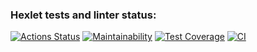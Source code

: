 ### Hexlet tests and linter status:
[![Actions Status](https://github.com/emp7yhead/python-project-lvl3/workflows/hexlet-check/badge.svg)](https://github.com/emp7yhead/python-project-lvl3/actions) [![Maintainability](https://api.codeclimate.com/v1/badges/8dbf515e6079dcb5e358/maintainability)](https://codeclimate.com/github/emp7yhead/python-project-lvl3/maintainability) [![Test Coverage](https://api.codeclimate.com/v1/badges/8dbf515e6079dcb5e358/test_coverage)](https://codeclimate.com/github/emp7yhead/python-project-lvl3/test_coverage) [![CI](https://github.com/emp7yhead/python-project-lvl3/actions/workflows/CI.yml/badge.svg)](https://github.com/emp7yhead/python-project-lvl3/actions/workflows/CI.yml)
